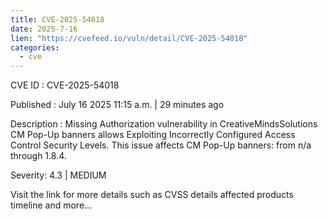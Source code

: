 ```yaml
--- 
title: CVE-2025-54018
date: 2025-7-16
lien: "https://cvefeed.io/vuln/detail/CVE-2025-54018"
categories:
  - cve
---
```


CVE ID : CVE-2025-54018

Published :  July 16
2025
11:15 a.m. | 29 minutes ago

Description : Missing Authorization vulnerability in CreativeMindsSolutions CM Pop-Up banners allows Exploiting Incorrectly Configured Access Control Security Levels. This issue affects CM Pop-Up banners: from n/a through 1.8.4.

Severity: 4.3 | MEDIUM

Visit the link for more details
such as CVSS details
affected products
timeline
and more...

